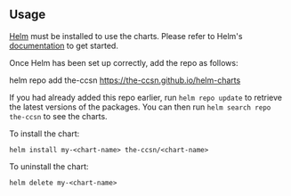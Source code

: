 ## Usage

[Helm](https://helm.sh) must be installed to use the charts.  Please refer to
Helm's [documentation](https://helm.sh/docs) to get started.

Once Helm has been set up correctly, add the repo as follows:

  helm repo add the-ccsn https://the-ccsn.github.io/helm-charts

If you had already added this repo earlier, run `helm repo update` to retrieve
the latest versions of the packages.  You can then run `helm search repo
the-ccsn` to see the charts.

To install the <chart-name> chart:

    helm install my-<chart-name> the-ccsn/<chart-name>

To uninstall the chart:

    helm delete my-<chart-name>
